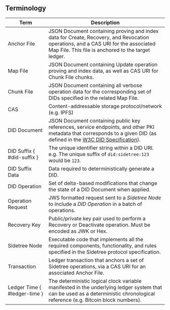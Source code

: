 ## Terminology

| Term                  | Description                                                                    |
|-----------------------|--------------------------------------------------------------------------------|
| Anchor File           | JSON Document containing proving and index data for Create, Recovery, and Revocation operations, and a CAS URI for the associated Map File. This file is anchored to the target ledger. |
| Map File              | JSON Document containing Update operation proving and index data, as well as CAS URI for Chunk File chunks.                   |
| Chunk File            | JSON Document containing all verbose operation data for the corresponding set of DIDs specified in the related Map File.                   |
| CAS                   | Content-addressable storage protocol/network (e.g. IPFS)                       |
| DID Document          | JSON Document containing public key references, service endpoints, and other PKI metadata that corresponds to a given DID (as defined in the [W3C DID Specification](https://w3c.github.io/did-core/)). |
| DID Suffix { #did-suffix }  | The unique identifier string within a DID URI. e.g. The unique suffix of `did:sidetree:123` would be `123`. |
| DID Suffix Data       | Data required to deterministically generate a DID.                             |
| DID Operation         | Set of delta-based modifications that change the state of a DID Document when applied.                                               |
| Operation Request     | JWS formatted request sent to a _Sidetree Node_ to include a _DID Operation_ in a batch of operations.     |
| Recovery Key          | Public/private key pair used to perform a Recovery or Deactivate operation. Must be encoded as JWK or Hex.          |
| Sidetree Node         | Executable code that implements all the required components, functionality, and rules specified in the Sidetree protocol specification.                            |
| Transaction           | Ledger transaction that anchors a set of Sidetree operations, via a CAS URI for an associated Anchor File.          |
| Ledger Time { #ledger-time }          | The deterministic logical clock variable manifested in the underlying ledger system that can be used as a deterministic chronological reference (e.g. Bitcoin block numbers).         |